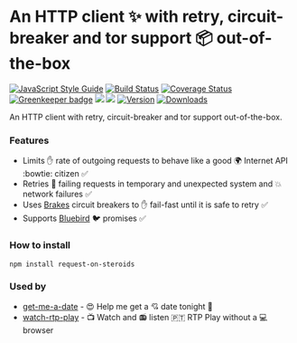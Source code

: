 # An HTTP client :sparkles: with retry, circuit-breaker and tor support :package: out-of-the-box

[![JavaScript Style Guide](https://img.shields.io/badge/code%20style-standard-brightgreen.svg)](http://standardjs.com/)
[![Build Status](https://travis-ci.org/hfreire/request-on-steroids.svg?branch=master)](https://travis-ci.org/hfreire/request-on-steroids)
[![Coverage Status](https://coveralls.io/repos/github/hfreire/request-on-steroids/badge.svg?branch=master)](https://coveralls.io/github/hfreire/request-on-steroids?branch=master)
[![Greenkeeper badge](https://badges.greenkeeper.io/hfreire/request-on-steroids.svg)](https://greenkeeper.io/)
[![](https://img.shields.io/github/release/hfreire/request-on-steroids.svg)](https://github.com/hfreire/request-on-steroids/releases)
[![](https://img.shields.io/badge/license-MIT-blue.svg)](LICENSE)
[![Version](https://img.shields.io/npm/v/request-on-steroids.svg)](https://www.npmjs.com/package/request-on-steroids)
[![Downloads](https://img.shields.io/npm/dt/request-on-steroids.svg)](https://www.npmjs.com/package/request-on-steroids) 

An HTTP client with retry, circuit-breaker and tor support out-of-the-box.

### Features
* Limits :raised_hand: rate of outgoing requests to behave like a good :earth_africa: Internet API :bowtie: citizen :white_check_mark: 
* Retries :shit: failing requests in temporary and unexpected system and :boom: network failures :white_check_mark:
* Uses [Brakes](https://github.com/awolden/brakes) circuit breakers to :hand: fail-fast until it is safe to retry :white_check_mark: 
* Supports [Bluebird](https://github.com/petkaantonov/bluebird) :bird: promises :white_check_mark:

### How to install
```
npm install request-on-steroids
```

### Used by
* [get-me-a-date](https://github.com/hfreire/get-me-a-date) - :heart_eyes: Help me get a :cupid: date tonight :first_quarter_moon_with_face:
* [watch-rtp-play](https://github.com/hfreire/watch-rtp-play) - :tv: Watch and :radio: listen 🇵🇹 RTP Play without a :computer: browser

